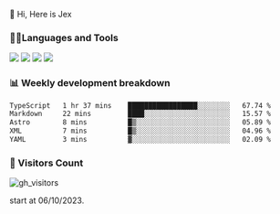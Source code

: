  👋 Hi, Here is Jex

 

### 🧑‍💻Languages and Tools

<code><a href="https://react.dev"><img src="https://api.iconify.design/logos:react.svg" /></a></code>
<code><a href="https://github.com/vuejs/core"><img src="https://api.iconify.design/logos:vue.svg" /></a></code> 
<code><a href="https://github.com/microsoft/TypeScript"><img src="https://api.iconify.design/logos:typescript-icon.svg" /></a></code>
<code><a href="https://threejs.org/"><img src="https://api.iconify.design/logos:threejs.svg" /></a></code>

### 📊 Weekly development breakdown

<!--START_SECTION:waka-->

```txt
TypeScript   1 hr 37 mins    █████████████████░░░░░░░░   67.74 %
Markdown     22 mins         ████░░░░░░░░░░░░░░░░░░░░░   15.57 %
Astro        8 mins          █▒░░░░░░░░░░░░░░░░░░░░░░░   05.89 %
XML          7 mins          █▒░░░░░░░░░░░░░░░░░░░░░░░   04.96 %
YAML         3 mins          ▓░░░░░░░░░░░░░░░░░░░░░░░░   02.09 %
```

<!--END_SECTION:waka-->


### 👀 Visitors Count

![gh_visitors](https://profile-counter.glitch.me/jexlau/count.svg)

start at 06/10/2023.
